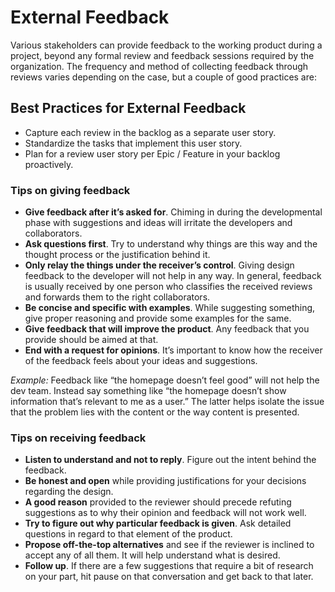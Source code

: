 # External Feedback

Various stakeholders can provide feedback to the working product during a project, beyond any formal
review and feedback sessions required by the organization. The frequency and method of collecting
feedback through reviews varies depending on the case, but a couple of good practices are:

## Best Practices for External Feedback

- Capture each review in the backlog as a separate user story.
- Standardize the tasks that implement this user story.
- Plan for a review user story per Epic / Feature in your backlog proactively.

### Tips on giving feedback

- **Give feedback after it’s asked for**. Chiming in during the developmental phase with suggestions and ideas will irritate the developers and collaborators.
- **Ask questions first**. Try to understand why things are this way and the thought process or the justification behind it.
- **Only relay the things under the receiver’s control**. Giving design feedback to the developer will not help in any way. In general, feedback is usually received by one person who classifies the received reviews and forwards them to the right collaborators.
- **Be concise and specific with examples**. While suggesting something, give proper reasoning and provide some examples for the same.
- **Give feedback that will improve the product**. Any feedback that you provide should be aimed at that.
- **End with a request for opinions**. It’s important to know how the receiver of the feedback feels about your ideas and suggestions.

_Example:_ Feedback like “the homepage doesn’t feel good” will not help the dev team. Instead say something like “the homepage doesn’t show information that’s relevant to me as a user.” The latter helps isolate the issue that the problem lies with the content or the way content is presented.

### Tips on receiving feedback

- **Listen to understand and not to reply**. Figure out the intent behind the feedback.
- **Be honest and open** while providing justifications for your decisions regarding the design.
- **A good reason** provided to the reviewer should precede refuting suggestions as to why their opinion and feedback will not work well.
- **Try to figure out why particular feedback is given**. Ask detailed questions in regard to that element of the product.
- **Propose off-the-top alternatives** and see if the reviewer is inclined to accept any of all them. It will help understand what is desired.
- **Follow up**. If there are a few suggestions that require a bit of research on your part, hit pause on that conversation and get back to that later.
